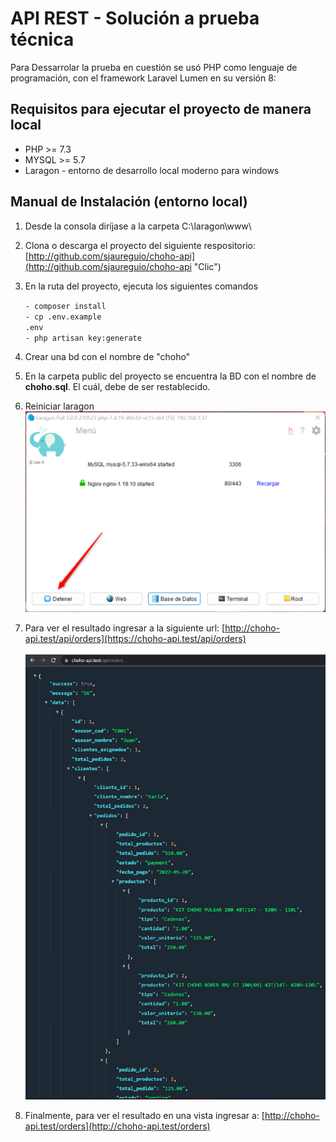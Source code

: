 # API REST - Solución a prueba técnica

Para Dessarrolar la prueba en cuestión se usó PHP como lenguaje de programación, con el framework Laravel Lumen en su versión 8:

## Requisitos para ejecutar el proyecto de manera local
- PHP >= 7.3
- MYSQL >= 5.7
- Laragon - entorno de desarrollo local moderno para windows
## Manual de Instalación (entorno local)

1. Desde la consola diríjase a la carpeta C:\laragon\www\
2. Clona o descarga el proyecto del siguiente respositorio: [http://github.com/sjaureguio/choho-api](http://github.com/sjaureguio/choho-api "Clic")
3. En la ruta del proyecto, ejecuta los siguientes comandos <br>
    
    <code>- composer install</code><br>
    <code>- cp .env.example .env</code><br>
    <code>- php artisan key:generate</code>
    
4. Crear una bd con el nombre de "choho"
5. En la carpeta public del proyecto se encuentra la BD con el nombre de <strong>choho.sql</strong>. El cuál, debe de ser restablecido.
6. Reiniciar laragon <br>
    <img src="./public/images/laragon.png" alt="Laragon reiniciar">
7. Para ver el resultado ingresar a la siguiente url: [http://choho-api.test/api/orders](https://choho-api.test/api/orders) <br> <br>
    <img src="./public/images/json.png" alt="Resultado">
7. Finalmente, para ver el resultado en una vista ingresar a: [http://choho-api.test/orders](http://choho-api.test/orders) <br> <br>

